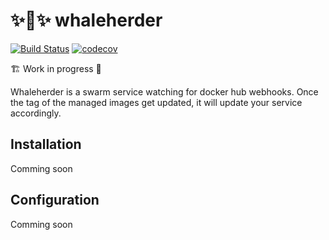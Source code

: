 # ✨🐳✨ whaleherder

[![Build Status](https://travis-ci.org/etienne-napoleone/whaleherder.svg?branch=master)](https://travis-ci.org/etienne-napoleone/whaleherder) [![codecov](https://codecov.io/gh/etienne-napoleone/whaleherder/branch/master/graph/badge.svg)](https://codecov.io/gh/etienne-napoleone/whaleherder)

🏗 Work in progress 🚧

Whaleherder is a swarm service watching for docker hub webhooks. Once the tag of the managed images get updated, it will update your service accordingly.

## Installation

Comming soon

## Configuration

Comming soon
